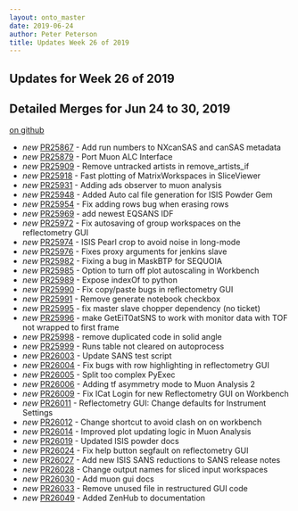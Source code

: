 ```yaml
---
layout: onto_master
date: 2019-06-24
author: Peter Peterson
title: Updates Week 26 of 2019
---
```

Updates for Week 26 of 2019
---------------------------

Detailed Merges for Jun 24 to 30, 2019
--------------------------------------
[on github](https://github.com/mantidproject/mantid/pulls?q=is%3Apr+merged%3A2019-06-25..2019-06-30)

* *new* [PR25867](https://github.com/mantidproject/mantid/pull/25867) - Add run numbers to NXcanSAS and canSAS metadata
* *new* [PR25879](https://github.com/mantidproject/mantid/pull/25879) - Port Muon ALC Interface
* *new* [PR25909](https://github.com/mantidproject/mantid/pull/25909) - Remove untracked artists in remove_artists_if
* *new* [PR25918](https://github.com/mantidproject/mantid/pull/25918) - Fast plotting of MatrixWorkspaces in SliceViewer
* *new* [PR25931](https://github.com/mantidproject/mantid/pull/25931) - Adding ads observer to muon analysis
* *new* [PR25948](https://github.com/mantidproject/mantid/pull/25948) - Added Auto cal file generation for ISIS Powder Gem
* *new* [PR25954](https://github.com/mantidproject/mantid/pull/25954) - Fix adding rows bug when erasing rows
* *new* [PR25969](https://github.com/mantidproject/mantid/pull/25969) - add newest EQSANS IDF
* *new* [PR25972](https://github.com/mantidproject/mantid/pull/25972) - Fix autosaving of group workspaces on the reflectometry GUI
* *new* [PR25974](https://github.com/mantidproject/mantid/pull/25974) - ISIS Pearl crop to avoid noise in long-mode
* *new* [PR25976](https://github.com/mantidproject/mantid/pull/25976) - Fixes proxy arguments for jenkins slave
* *new* [PR25982](https://github.com/mantidproject/mantid/pull/25982) - Fixing a bug in MaskBTP for SEQUOIA
* *new* [PR25985](https://github.com/mantidproject/mantid/pull/25985) - Option to turn off plot autoscaling in Workbench
* *new* [PR25989](https://github.com/mantidproject/mantid/pull/25989) - Expose indexOf to python
* *new* [PR25990](https://github.com/mantidproject/mantid/pull/25990) - Fix copy/paste bugs in reflectometry GUI
* *new* [PR25991](https://github.com/mantidproject/mantid/pull/25991) - Remove generate notebook checkbox
* *new* [PR25995](https://github.com/mantidproject/mantid/pull/25995) - fix master slave chopper dependency (no ticket)
* *new* [PR25996](https://github.com/mantidproject/mantid/pull/25996) - make GetEiT0atSNS to work with monitor data with TOF not wrapped to first frame
* *new* [PR25998](https://github.com/mantidproject/mantid/pull/25998) - remove duplicated code in solid angle
* *new* [PR25999](https://github.com/mantidproject/mantid/pull/25999) - Runs table not cleared on autoprocess
* *new* [PR26003](https://github.com/mantidproject/mantid/pull/26003) - Update SANS test script
* *new* [PR26004](https://github.com/mantidproject/mantid/pull/26004) - Fix bugs with row highlighting in reflectometry GUI
* *new* [PR26005](https://github.com/mantidproject/mantid/pull/26005) - Split too complex PyExec
* *new* [PR26006](https://github.com/mantidproject/mantid/pull/26006) - Adding tf asymmetry mode to Muon Analysis 2
* *new* [PR26009](https://github.com/mantidproject/mantid/pull/26009) - Fix ICat Login for new Reflectometry GUI on Workbench
* *new* [PR26011](https://github.com/mantidproject/mantid/pull/26011) - Reflectometry GUI: Change defaults for Instrument Settings
* *new* [PR26012](https://github.com/mantidproject/mantid/pull/26012) - Change shortcut to avoid clash on on workbench
* *new* [PR26014](https://github.com/mantidproject/mantid/pull/26014) - Improved plot updating logic in Muon Analysis
* *new* [PR26019](https://github.com/mantidproject/mantid/pull/26019) - Updated ISIS powder docs
* *new* [PR26024](https://github.com/mantidproject/mantid/pull/26024) - Fix help button segfault on reflectometry GUI
* *new* [PR26027](https://github.com/mantidproject/mantid/pull/26027) - Add new ISIS SANS reductions to SANS release notes
* *new* [PR26028](https://github.com/mantidproject/mantid/pull/26028) - Change output names for sliced input workspaces
* *new* [PR26030](https://github.com/mantidproject/mantid/pull/26030) - Add muon gui docs
* *new* [PR26033](https://github.com/mantidproject/mantid/pull/26033) - Remove unused file in restructured GUI code
* *new* [PR26049](https://github.com/mantidproject/mantid/pull/26049) - Added ZenHub to documentation
